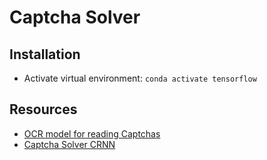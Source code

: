 # Captcha Solver

## Installation

- Activate virtual environment: `conda activate tensorflow`

## Resources

- [OCR model for reading Captchas](https://keras.io/examples/vision/captcha_ocr/)
- [Captcha Solver CRNN](https://github.com/TomHuynhSG/Captchas-Solver-CRNN/blob/main/captcha_solver_crnn.ipynb)
